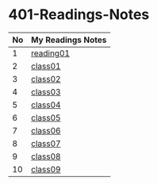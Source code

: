 # 401-Readings-Notes



No | My Readings Notes 
---|-------------
1|[reading01](reading01.md)
2|[class01](class01.md)
3|[class02](class02.md)
4|[class03](class03.md)
5|[class04](class04.md)
6|[class05](class05.md)
7|[class06](class06.md)
8|[class07](class07.md)
9|[class08](class08.md)
10|[class09](class09.md)